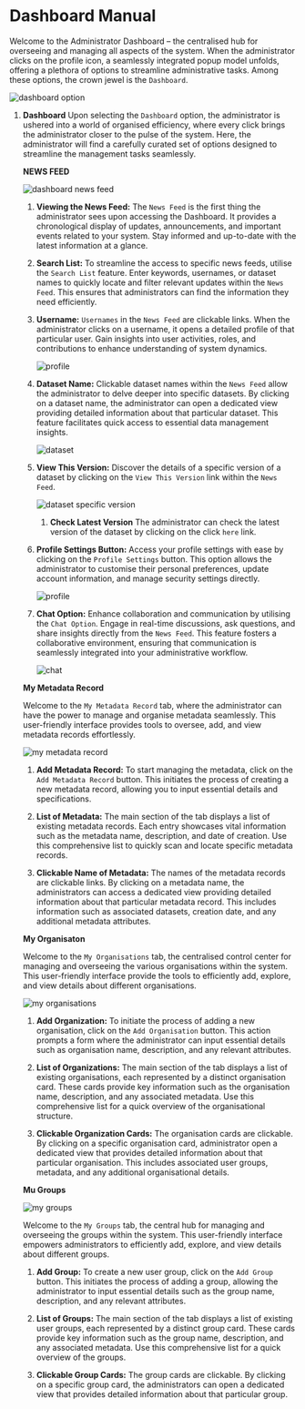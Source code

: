 # Dashboard Manual

Welcome to the Administrator Dashboard – the centralised hub for overseeing and managing all aspects of the system. When the administrator clicks on the profile icon, a seamlessly integrated popup model unfolds, offering a plethora of options to streamline administrative tasks. Among these options, the crown jewel is the `Dashboard`.

![dashboard option](./img/dashboard-2.png)

1. **Dashboard** Upon selecting the `Dashboard` option, the administrator is ushered into a world of organised efficiency, where every click brings the administrator closer to the pulse of the system. Here, the administrator will find a carefully curated set of options designed to streamline the management tasks seamlessly.

    **NEWS FEED**

    ![dashboard news feed](./img/dashboard-1.png)

    1. **Viewing the News Feed:** The `News Feed` is the first thing the administrator sees upon accessing the Dashboard. It provides a chronological display of updates, announcements, and important events related to your system. Stay informed and up-to-date with the latest information at a glance.

    2. **Search List:** To streamline the access to specific news feeds, utilise the `Search List` feature. Enter keywords, usernames, or dataset names to quickly locate and filter relevant updates within the `News Feed`. This ensures that administrators can find the information they need efficiently.

    3. **Username:** `Usernames` in the `News Feed` are clickable links. When the administrator clicks on a username, it opens a detailed profile of that particular user. Gain insights into user activities, roles, and contributions to enhance understanding of system dynamics.

        ![profile](./img/dashboard-3.png)

    4. **Dataset Name:** Clickable dataset names within the `News Feed` allow the administrator to delve deeper into specific datasets. By clicking on a dataset name, the administrator can open a dedicated view providing detailed information about that particular dataset. This feature facilitates quick access to essential data management insights.

        ![dataset](./img/dashboard-4.png)


    5. **View This Version:** Discover the details of a specific version of a dataset by clicking on the `View This Version` link within the `News Feed`.

        ![dataset specific version](./img/dashboard-5.png)

        1. **Check Latest Version** The administrator can check the latest version of the dataset by clicking on the click `here` link.

    6. **Profile Settings Button:** Access your profile settings with ease by clicking on the `Profile Settings` button. This option allows the administrator to customise their personal preferences, update account information, and manage security settings directly.

        ![profile](./img/dashboard-7.png)
    
    7. **Chat Option:** Enhance collaboration and communication by utilising the `Chat Option`. Engage in real-time discussions, ask questions, and share insights directly from the `News Feed`. This feature fosters a collaborative environment, ensuring that communication is seamlessly integrated into your administrative workflow.

        ![chat](./img/dashboard-6.png)

    **My Metadata Record**

    Welcome to the `My Metadata Record` tab, where the administrator can have the power to manage and organise metadata seamlessly. This user-friendly interface provides tools to oversee, add, and view metadata records effortlessly.

    ![my metadata record](./img/dashboard-8.png)

    1. **Add Metadata Record:** To start managing the metadata, click on the `Add Metadata Record` button. This initiates the process of creating a new metadata record, allowing you to input essential details and specifications.

    2. **List of Metadata:** The main section of the tab displays a list of existing metadata records. Each entry showcases vital information such as the metadata name, description, and date of creation. Use this comprehensive list to quickly scan and locate specific metadata records.

    3. **Clickable Name of Metadata:** The names of the metadata records are clickable links. By clicking on a metadata name, the administrators can access a dedicated view providing detailed information about that particular metadata record. This includes information such as associated datasets, creation date, and any additional metadata attributes.

    **My Organisaton**

    Welcome to the `My Organisations` tab, the centralised control center for managing and overseeing the various organisations within the system. This user-friendly interface provide the tools to efficiently add, explore, and view details about different organisations.

    ![my organisations](./img/dashboard-9.png)

    1. **Add Organization:** To initiate the process of adding a new organisation, click on the `Add Organisation` button. This action prompts a form where the administrator can input essential details such as organisation name, description, and any relevant attributes.

    2. **List of Organizations:** The main section of the tab displays a list of existing organisations, each represented by a distinct organisation card. These cards provide key information such as the organisation name, description, and any associated metadata. Use this comprehensive list for a quick overview of the organisational structure.

    3. **Clickable Organization Cards:** The organisation cards are clickable. By clicking on a specific organisation card, administrator open a dedicated view that provides detailed information about that particular organisation. This includes associated user groups, metadata, and any additional organisational details.

    **Mu Groups**
    
    ![my groups](./img/dashboard-10.png)

    Welcome to the `My Groups` tab, the central hub for managing and overseeing the groups within the system. This user-friendly interface empowers administrators to efficiently add, explore, and view details about different groups.

    1. **Add Group:** To create a new user group, click on the `Add Group` button. This initiates the process of adding a group, allowing the administrator to input essential details such as the group name, description, and any relevant attributes.

    2. **List of Groups:** The main section of the tab displays a list of existing user groups, each represented by a distinct group card. These cards provide key information such as the group name, description, and any associated metadata. Use this comprehensive list for a quick overview of the groups.

    3. **Clickable Group Cards:** The group cards are clickable. By clicking on a specific group card, the administrators can open a dedicated view that provides detailed information about that particular group.
